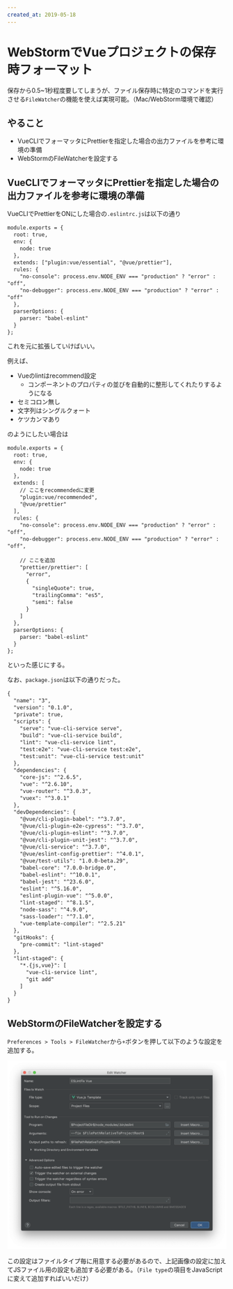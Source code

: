 ```yaml
---
created_at: 2019-05-18
---
```


# WebStormでVueプロジェクトの保存時フォーマット

保存から0.5~1秒程度要してしまうが、ファイル保存時に特定のコマンドを実行させる`FileWatcher`の機能を使えば実現可能。（Mac/WebStorm環境で確認）

## やること

+ VueCLIでフォーマッタにPrettierを指定した場合の出力ファイルを参考に環境の準備
+ WebStormのFileWatcherを設定する

## VueCLIでフォーマッタにPrettierを指定した場合の出力ファイルを参考に環境の準備

VueCLIでPrettierをONにした場合の`.eslintrc.js`は以下の通り

```
module.exports = {
  root: true,
  env: {
    node: true
  },
  extends: ["plugin:vue/essential", "@vue/prettier"],
  rules: {
    "no-console": process.env.NODE_ENV === "production" ? "error" : "off",
    "no-debugger": process.env.NODE_ENV === "production" ? "error" : "off"
  },
  parserOptions: {
    parser: "babel-eslint"
  }
};
```

これを元に拡張していけばいい。

例えば、

+ Vueのlintはrecommend設定
  + コンポーネントのプロパティの並びを自動的に整形してくれたりするようになる
+ セミコロン無し
+ 文字列はシングルクォート
+ ケツカンマあり

のようにしたい場合は

```
module.exports = {
  root: true,
  env: {
    node: true
  },
  extends: [
    // ここをrecommendedに変更
    "plugin:vue/recommended",
    "@vue/prettier"
  ],
  rules: {
    "no-console": process.env.NODE_ENV === "production" ? "error" : "off",
    "no-debugger": process.env.NODE_ENV === "production" ? "error" : "off",

    // ここを追加
    "prettier/prettier": [
      "error",
      {
        "singleQuote": true,
        "trailingComma": "es5",
        "semi": false
      }
    ]
  },
  parserOptions: {
    parser: "babel-eslint"
  }
};
```

といった感じにする。

なお、`package.json`は以下の通りだった。

```
{
  "name": "3",
  "version": "0.1.0",
  "private": true,
  "scripts": {
    "serve": "vue-cli-service serve",
    "build": "vue-cli-service build",
    "lint": "vue-cli-service lint",
    "test:e2e": "vue-cli-service test:e2e",
    "test:unit": "vue-cli-service test:unit"
  },
  "dependencies": {
    "core-js": "^2.6.5",
    "vue": "^2.6.10",
    "vue-router": "^3.0.3",
    "vuex": "^3.0.1"
  },
  "devDependencies": {
    "@vue/cli-plugin-babel": "^3.7.0",
    "@vue/cli-plugin-e2e-cypress": "^3.7.0",
    "@vue/cli-plugin-eslint": "^3.7.0",
    "@vue/cli-plugin-unit-jest": "^3.7.0",
    "@vue/cli-service": "^3.7.0",
    "@vue/eslint-config-prettier": "^4.0.1",
    "@vue/test-utils": "1.0.0-beta.29",
    "babel-core": "7.0.0-bridge.0",
    "babel-eslint": "^10.0.1",
    "babel-jest": "^23.6.0",
    "eslint": "^5.16.0",
    "eslint-plugin-vue": "^5.0.0",
    "lint-staged": "^8.1.5",
    "node-sass": "^4.9.0",
    "sass-loader": "^7.1.0",
    "vue-template-compiler": "^2.5.21"
  },
  "gitHooks": {
    "pre-commit": "lint-staged"
  },
  "lint-staged": {
    "*.{js,vue}": [
      "vue-cli-service lint",
      "git add"
    ]
  }
}
```


## WebStormのFileWatcherを設定する

`Preferences > Tools > FileWatcher`から`+`ボタンを押して以下のような設定を追加する。

![](./file_watcher.png)

この設定はファイルタイプ毎に用意する必要があるので、上記画像の設定に加えてJSファイル用の設定も追加する必要がある。（`File type`の項目をJavaScriptに変えて追加すればいいだけ）

